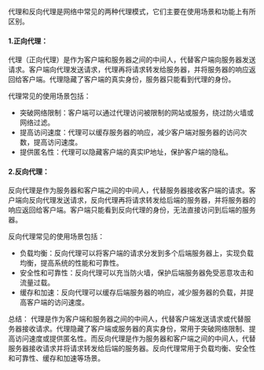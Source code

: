 代理和反向代理是网络中常见的两种代理模式，它们主要在使用场景和功能上有所区别。

#### 1.正向代理：

代理（正向代理）是作为客户端和服务器之间的中间人，代替客户端向服务器发送请求。客户端向代理发送请求，代理再将请求转发给服务器，并将服务器的响应返回给客户端。代理隐藏了客户端的真实身份，服务器只能看到代理的身份。

代理常见的使用场景包括：

- 突破网络限制：客户端可以通过代理访问被限制的网站或服务，绕过防火墙或网络过滤。
- 提高访问速度：代理可以缓存服务器的响应，减少客户端对服务器的访问次数，提高访问速度。
- 提供匿名性：代理可以隐藏客户端的真实IP地址，保护客户端的隐私。

#### 2.反向代理：

反向代理是作为服务器和客户端之间的中间人，代替服务器接收客户端的请求。客户端向反向代理发送请求，反向代理再将请求转发给后端的服务器，并将服务器的响应返回给客户端。客户端只能看到反向代理的身份，无法直接访问到后端的服务器。

反向代理常见的使用场景包括：

- 负载均衡：反向代理可以将客户端的请求分发到多个后端服务器上，实现负载均衡，提高系统的性能和可靠性。
- 安全性和可靠性：反向代理可以充当防火墙，保护后端服务器免受恶意攻击和流量过载。
- 缓存和加速：反向代理可以缓存后端服务器的响应，减少服务器的负载，并提高客户端的访问速度。

总结：
代理是作为客户端和服务器之间的中间人，代替客户端发送请求或代替服务器接收请求。代理隐藏了客户端或服务器的真实身份，常用于突破网络限制、提高访问速度或提供匿名性。而反向代理是作为服务器和客户端之间的中间人，代替服务器接收请求并将请求转发给后端的服务器。反向代理常用于负载均衡、安全性和可靠性、缓存和加速等场景。